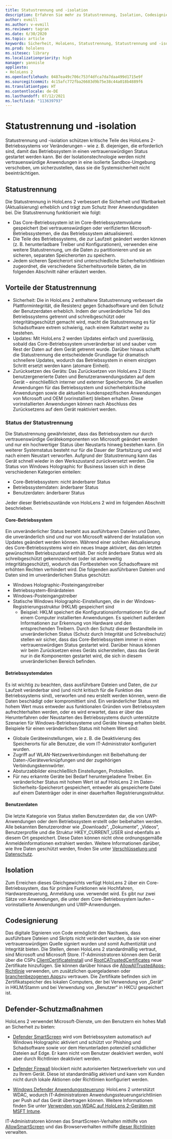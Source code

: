 ```yaml
---
title: Statustrennung und -isolation
description: Erfahren Sie mehr zu Statustrennung, Isolation, Codesignierung und Defender-Anwendungen auf Ihrem HoloLens 2-Mixed Reality-Gerät.
author: evmill
ms.author: v-evmill
ms.reviewer: tagran
ms.date: 6/30/2020
ms.topic: article
keywords: Sicherheit, HoloLens, Statustrennung, Statustrennung und -isolation, HoloLens 2, HoloLens2-Sicherheit, Sicherheitsübersicht, Sicherheitsarchitektur, Architektur, HoloLens 2-Architektur
ms.prod: hololens
ms.sitesec: library
ms.localizationpriority: high
manager: yannisle
appliesto:
- HoloLens 2
ms.openlocfilehash: 0487ea49c706c753f4dfca7da7daa499d1715e9f
ms.sourcegitcommit: 4c15afc772fba26683d9b75e38c44a018b4889f6
ms.translationtype: HT
ms.contentlocale: de-DE
ms.lasthandoff: 07/12/2021
ms.locfileid: "113639793"
---
```

# <a name="state-separation-and-isolation"></a>Statustrennung und -isolation

Statustrennung und -isolation schützen kritische Teile des HoloLens 2-Betriebssystems vor Veränderungen – wie z. B. diejenigen, die erforderlich sind, damit das Betriebssystem in einen vertrauenswürdigen Status gestartet werden kann. Bei der Isolationstechnologie werden nicht vertrauenswürdige Anwendungen in eine isolierte Sandbox-Umgebung verschoben, um sicherzustellen, dass sie die Systemsicherheit nicht beeinträchtigen.

## <a name="state-separation"></a>Statustrennung

Die Statustrennung in HoloLens 2 verbessert die Sicherheit und Wartbarkeit (Aktualisierung) erheblich und trägt zum Schutz Ihrer Anwendungsdaten bei.  Die Statustrennung funktioniert wie folgt:
  * Das Core-Betriebssystem ist im Core-Betriebssystemvolume gespeichert (bei vertrauenswürdigen oder verifizierten Microsoft-Betriebssystemen, die das Betriebssystem aktualisieren).
  * Die Teile des Betriebssystems, die zur Laufzeit geändert werden können (z. B. herunterladbare Treiber und Konfigurationen), verwenden eine weitere Statustrennung, um die Daten zu partitionieren und sie an sicheren, separaten Speicherorten zu speichern.
  * Jedem sicheren Speicherort sind unterschiedliche Sicherheitsrichtlinien zugeordnet, die verschiedene Sicherheitsvorteile bieten, die im folgenden Abschnitt näher erläutert werden.

## <a name="state-separation-benefits"></a>Vorteile der Statustrennung

  * Sicherheit: Die in HoloLens 2 enthaltene Statustrennung verbessert die Plattformintegrität, die Resistenz gegen Schadsoftware und den Schutz der Benutzerdaten erheblich. Indem der unveränderliche Teil des Betriebssystems getrennt und schreibgeschützt oder integritätsgeschützt gemacht wird, macht die Statustrennung es für Schadsoftware extrem schwierig, nach einem Kaltstart weiter zu bestehen. 
  * Updates: Mit HoloLens 2 werden Updates einfach und zuverlässig, sobald das Core-Betriebssystem unveränderbar ist und sauber vom Rest der Daten auf dem Gerät getrennt wurde.  Darüber hinaus schafft die Statustrennung die entscheidende Grundlage für dramatisch schnellere Updates, wodurch das Betriebssystem in einem einzigen Schritt ersetzt werden kann (atomare Einheit).
  * Zurücksetzen des Geräts: Das Zurücksetzen von HoloLens 2 löscht benutzergenerierte Daten und Benutzeranwendungsdaten auf dem Gerät – einschließlich interner und externer Speicherorte. Die aktuellen Anwendungen für das Betriebssystem und sicherheitskritische Anwendungen sowie die aktuellen kundenspezifischen Anwendungen von Microsoft und OEM (vorinstalliert) bleiben erhalten. Diese vorinstallierten Anwendungen können nach Abschluss des Zurücksetzens auf dem Gerät reaktiviert werden.

### <a name="state-separation-states"></a>Status der Statustrennung

Die Statustrennung gewährleistet, dass das Betriebssystem nur durch vertrauenswürdige Gerätekomponenten von Microsoft geändert werden und nur ein hochwertiger Status über Neustarts hinweg bestehen kann. Ein weiterer Systemstatus besteht nur für die Dauer der Startsitzung und wird nach einem Neustart verworfen. Aufgrund der Statustrennung kann das Gerät schnell wieder in den Werkszustand zurückversetzt werden. Die Status von Windows Holographic for Business lassen sich in diese verschiedenen Kategorien einteilen:
  * Core-Betriebssystem: nicht änderbarer Status
  * Betriebssystemdaten: änderbarer Status 
  * Benutzerdaten: änderbarer Status

Jeder dieser Betriebszustände von HoloLens 2 wird im folgenden Abschnitt beschrieben.

#### <a name="core-operating-system"></a>Core-Betriebssystem

Ein unveränderlicher Status besteht aus ausführbaren Dateien und Daten, die unveränderlich sind und nur von Microsoft während der Installation von Updates geändert werden können. Während einer solchen Aktualisierung des Core-Betriebssystems wird ein neues Image aktiviert, das den letzten gewünschten Betriebszustand enthält.
Der nicht änderbare Status wird als schreibgeschützt gekennzeichnet (oder ist anderweitig integritätsgeschützt), wodurch das Fortbestehen von Schadsoftware mit erhöhten Rechten verhindert wird. Die folgenden ausführbaren Dateien und Daten sind im unveränderlichen Status geschützt:
  * Windows Holographic-Posteingangstreiber
  * Betriebssystem-Binärdateien
  * Windows-Posteingangstreiber
  * Statische Windows Holographic-Einstellungen, die in der Windows-Registrierungsstruktur (HKLM) gespeichert sind
    * Beispiel: HKLM speichert die Konfigurationsinformationen für die auf einem Computer installierten Anwendungen. Es speichert außerdem Informationen zur Erkennung von Hardware und den entsprechenden Treibern.
Durch den Schutz dieser Bestandteile im unveränderlichen Status (Schutz durch Integrität und Schreibschutz) stellen wir sicher, dass das Core-Betriebssystem immer in einen vertrauenswürdigen Status gestartet wird. Darüber hinaus können wir beim Zurücksetzen eines Geräts sicherstellen, dass das Gerät nur in die Komponenten gestartet wird, die sich in diesem unveränderlichen Bereich befinden. 

#### <a name="operating-system-data"></a>Betriebssystemdaten 

Es ist wichtig zu beachten, dass ausführbare Dateien und Daten, die zur Laufzeit veränderbar sind (und nicht kritisch für die Funktion des Betriebssystems sind), verworfen und neu erstellt werden können, wenn die Daten beschädigt oder kompromittiert sind. Ein veränderlicher Status mit hohem Wert muss entweder aus funktionalen Gründen vom Betriebssystem aufrechterhalten werden, oder es wird erwartet, dass er über das Herunterfahren oder Neustarten des Betriebssystems durch unterstützte Szenarien für Windows-Betriebssysteme und Geräte hinweg erhalten bleibt. Beispiele für einen veränderlichen Status mit hohem Wert sind:
  * Globale Geräteeinstellungen, wie z. B. die Deaktivierung des Speicherorts für alle Benutzer, die vom IT-Administrator konfiguriert wurden.
  * Zugriff auf WLAN-Netzwerkverbindungen mit Beibehaltung der Daten-/Geräteverknüpfungen und der zugehörigen Verbindungskennwörter.
  * Absturzabbilder einschließlich Einstellungen, Protokollen.
  * Für neu erkannte Geräte bei Bedarf heruntergeladene Treiber.
Ein veränderlicher Status mit hohem Wert ist auf HoloLens 2 im Daten-Sicherheits-Speicherort gespeichert, entweder als gespeicherte Datei auf einem Datenträger oder in einer dauerhaften Registrierungsstruktur.

#### <a name="user-data"></a>Benutzerdaten

Die letzte Kategorie von Status stellen Benutzerdaten dar, die von UWP-Anwendungen oder dem Betriebssystem erstellt oder beibehalten werden. Alle bekannten Benutzerordner wie „Downloads“, „Dokumente“, „Videos“, Benutzerprofile und die Struktur HKEY_CURRENT_USER sind ebenfalls an diesem Ort gespeichert. Diese Daten können nicht ohne ordnungsgemäße Anmeldeinformationen extrahiert werden. Weitere Informationen darüber, wie Ihre Daten geschützt werden, finden Sie unter [Verschlüsselung und Datenschutz](security-encryption-data-protection.md).

##  <a name="isolation"></a>Isolation

Zum Erreichen dieses Gleichgewichts verfügt HoloLens 2 über ein Core-Betriebssystem, das für primäre Funktionen wie Hochfahren, Hardwaresteuerung, Anmeldung usw. verwendet wird. Es gibt nur zwei Sätze von Anwendungen, die unter dem Core-Betriebssystem laufen – vorinstallierte Anwendungen und UWP-Anwendungen.

## <a name="code-signing"></a>Codesignierung

Das digitale Signieren von Code ermöglicht den Nachweis, dass ausführbare Dateien und Skripts nicht verändert wurden, da sie von einer vertrauenswürdigen Quelle signiert wurden und somit Authentizität und Integrität bieten. Die Stellen, denen HoloLens 2 standardmäßig vertraut, sind Microsoft und Microsoft Store. IT-Administratoren können dem Gerät über die CSPs [ClientCertificateInstall](/windows/client-management/mdm/clientcertificateinstall-csp) und [RootCATrustedCertificates](/windows/client-management/mdm/rootcacertificates-csp) neue Zertifikate hinzufügen. Sie können darüber hinaus die [AllowAllTrustedApps-Richtlinie](/windows/client-management/mdm/policy-csp-applicationmanagement#applicationmanagement-allowalltrustedapps) verwenden, um zusätzlichen quergeladenen oder [branchenbezogenen Apps](/intune/apps/lob-apps-windows)zu vertrauen. Die Zertifikate befinden sich im Zertifikatspeicher des lokalen Computers, der bei Verwendung von „Gerät“ in HKLM/Stamm und bei Verwendung von „Benutzer“ in HKCU gespeichert ist.

## <a name="defender-protections"></a>Defender-Schutzmaßnahmen
HoloLens 2 verwendet Microsoft-Dienste, um den Benutzern ein hohes Maß an Sicherheit zu bieten:

* [Defender SmartScreen](/windows/security/threat-protection/microsoft-defender-smartscreen/microsoft-defender-smartscreen-overview) wird vom Betriebssystem automatisch auf Windows Holographic aktiviert und schützt vor Phishing und Schadsoftware sowie vor dem Herunterladen potenziell schädlicher Dateien auf Edge. Er kann nicht vom Benutzer deaktiviert werden, wohl aber durch Richtlinien deaktiviert werden.

* [Defender Firewall](/windows/security/threat-protection/windows-firewall/windows-firewall-with-advanced-security) blockiert nicht autorisierten Netzwerkverkehr von und zu Ihrem Gerät. Diese ist standardmäßig aktiviert und kann vom Kunden nicht durch lokale Aktionen oder Richtlinien konfiguriert werden. 

* [Windows Defender Anwendungssteuerung](/windows/security/threat-protection/windows-defender-application-control/wdac-and-applocker-overview): HoloLens 2 unterstützt WDAC, wodurch IT-Administratoren Anwendungssteuerungsrichtlinien per Push auf das Gerät übertragen können. Weitere Informationen finden Sie unter [Verwenden von WDAC auf HoloLens 2-Geräten mit MSFT Intune](/mem/intune/configuration/custom-profile-hololens). 

IT-Administratoren können das SmartScreen-Verhalten mithilfe von [AllowSmartScreen](/windows/client-management/mdm/policy-csp-browser#browser-allowsmartscreen) und das Browserverhalten mithilfe [dieser Richtlinien](/windows/client-management/mdm/policy-csps-supported-by-hololens2) verwalten. 

